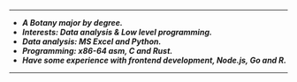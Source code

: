 --------------
- ***A Botany major by degree.***
- ***Interests: Data analysis & Low level programming.***
- ***Data analysis: MS Excel and Python.***
- ***Programming: x86-64 asm, C and Rust.***
- ***Have some experience with frontend development, Node.js, Go and R.***
----------------

